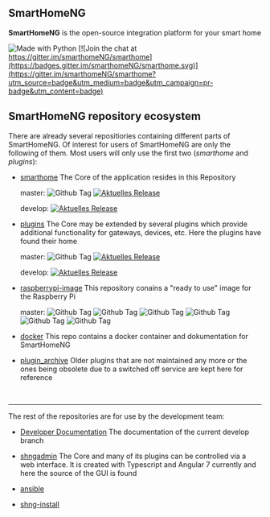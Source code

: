 ## SmartHomeNG
**SmartHomeNG** is the open-source integration platform for your smart home

![Made with Python](https://img.shields.io/badge/made%20with-python-blue.svg)
[![Join the chat at https://gitter.im/smarthomeNG/smarthome](https://badges.gitter.im/smarthomeNG/smarthome.svg)](https://gitter.im/smarthomeNG/smarthome?utm_source=badge&utm_medium=badge&utm_campaign=pr-badge&utm_content=badge)
<br>

## SmartHomeNG repository ecosystem

<!--

**Here are some ideas to get you started:**

🙋‍♀️ A short introduction - what is your organization all about?
🌈 Contribution guidelines - how can the community get involved?
👩‍💻 Useful resources - where can the community find your docs? Is there anything else the community should know?
🍿 Fun facts - what does your team eat for breakfast?
🧙 Remember, you can do mighty things with the power of [Markdown](https://docs.github.com/github/writing-on-github/getting-started-with-writing-and-formatting-on-github/basic-writing-and-formatting-syntax)
-->

There are already several repositiories containing different parts of SmartHomeNG. Of interest for users of SmartHomeNG are only the following of them. Most users will only use the first two (*smarthome* and *plugins*):

* [smarthome](https://github.com/smarthomeNG/smarthome)
  The Core of the application resides in this Repository

  master: ![Github Tag](https://img.shields.io/github/v/release/smarthomeng/smarthome?sort=semver)
[![Aktuelles Release](https://img.shields.io/github/workflow/status/smarthomeNG/smarthome/Unittest%20Workflow%20Core/master)](https://github.com/smarthomeNG/smarthome/actions/workflows/unittests.yml)

  develop: [![Aktuelles Release](https://img.shields.io/github/workflow/status/smarthomeNG/smarthome/SmartHomeNG%20Unittest%20Workflow%20Core/develop)](https://github.com/smarthomeNG/smarthome/actions/workflows/unittests.yml)


* [plugins](https://github.com/smarthomeNG/plugins)
  The Core may be extended by several plugins which provide additional functionality for gateways, devices, etc.
  Here the plugins have found their home
  
  master: ![Github Tag](https://img.shields.io/github/v/release/smarthomeng/plugins?sort=semver)
[![Aktuelles Release](https://img.shields.io/github/workflow/status/smarthomeNG/plugins/Unittest%20Workflow%20Plugins/master)](https://github.com/smarthomeNG/plugins/actions/workflows/unittests.yml)

  develop: [![Aktuelles Release](https://img.shields.io/github/workflow/status/smarthomeNG/plugins/Unittest%20Workflow%20Plugins/develop)](https://github.com/smarthomeNG/plugins/actions/workflows/unittests.yml)


* [raspberrypi-image](https://github.com/smarthomeNG/raspberrypi-image) This repository conains a "ready to use" image for the Raspberry Pi

  master: ![Github Tag](https://img.shields.io/github/v/release/smarthomeng/raspberrypi-image?sort=semver)
![Github Tag](https://img.shields.io/github/downloads/smarthomeng/raspberrypi-image/11.1.9.2/total.svg)
![Github Tag](https://img.shields.io/github/downloads/smarthomeng/raspberrypi-image/11.1.9.1/total.svg)
![Github Tag](https://img.shields.io/github/downloads/smarthomeng/raspberrypi-image/11.1.8.2/total.svg)
![Github Tag](https://img.shields.io/github/downloads/smarthomeng/raspberrypi-image/10.1.7.1/total.svg)
![Github Tag](https://img.shields.io/github/downloads/smarthomeng/raspberrypi-image/9.1.6/total.svg)


* [docker](https://github.com/smarthomeNG/docker)  This repo contains a docker container and dokumentation for SmartHomeNG


* [plugin_archive](https://github.com/smarthomeNG/plugin_archive)
  Older plugins that are not maintained any more or the ones being obsolete due to a switched off service are kept here for reference

<br>

-------

The rest of the repositories are for use by the development team:
  
* [Developer Documentation](https://github.com/smarthomeNG/dev_doc)
  The documentation of the current develop branch
  
* [shngadmin](https://github.com/smarthomeNG/shngadmin)
  The Core and many of its plugins can be controlled via a web interface. It is created with Typescript and Angular 7 currently and here the source of the GUI is found
  
* [ansible](https://github.com/smarthomeNG/ansible)

* [shng-install](https://github.com/smarthomeNG/shng-install)
  
  
  
  
